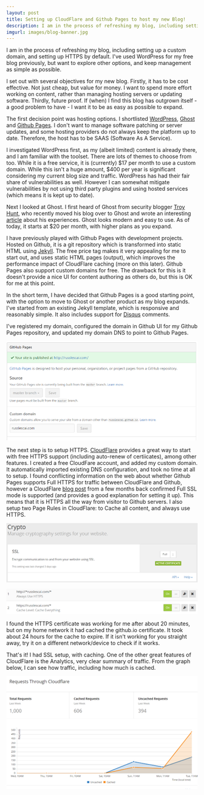 ```yaml
---
layout: post
title: Setting up CloudFlare and Github Pages to host my new Blog!
description: I am in the process of refreshing my blog, including setting up a custom domain, and setting up HTTPS by default. I've used WordPress for my free blog previously, but want to explore other options, and keep  management as simple as possible.
imgurl: images/blog-banner.jpg
---
```


I am in the process of refreshing my blog, including setting up a custom domain, and setting up HTTPS by default. I've used WordPress for my free blog previously, but want to explore other options, and keep  management as simple as possible.

I set out with several objectives for my new blog. Firstly, it has to be cost effective. Not just cheap, but value for money. I want to spend more effort working on content, rather than managing hosting servers or updating software. Thirdly, future proof. If (when) I find this blog has outgrown itself - a good problem to have - I want it to be as easy as possible to expand.

The first decision point was hosting options. I shortlisted [WordPress](https://www.wordpress.com), [Ghost](https://www.ghost.com) and [Github Pages](https://pages.github.com/).  I don't want to manage software patching or server updates, and some hosting providers do not always keep the platform up to date. Therefore, the host has to be SAAS (Software As A Service).

I investigated WordPress first, as my (albeit limited) content is already there, and I am familiar with the toolset. There are lots of themes to choose from too. While it is a free service, it is (currently) $17 per month to use a custom domain. While this isn't a huge amount,  $400 per year is significant considering my current blog size and traffic. WordPress has had their fair share of vulnerabilities as well. However I can somewhat mitigate vulnerabilities by not using third party plugins and using hosted services (which means it is kept up to date).

Next I looked at Ghost. I first heard of Ghost from security blogger [Troy Hunt](https://www.troyhunt.com), who recently moved his blog over to Ghost and wrote an interesting [article](https://www.troyhunt.com/creating-blog-for-your-non-techie/) about his experiences. Ghost looks modern and easy to use. As of today, it starts at $20 per month, with higher plans as you expand. 

I have previously played with Github Pages with development projects.  Hosted on Github, it is a git repository which is transformed into static HTML using [Jekyll](https://jekyllrb.com/docs/github-pages/).  The free price tag makes it very appealing for me to start out, and uses static HTML pages (output), which improves the performance impact of CloudFlare caching (more on this later). Github Pages also support custom domains for free. The drawback for this is it doesn't provide a nice UI for content authoring as others do, but this is OK for me at this point.   

In the short term, I have decided that Github Pages is a good starting point, with the option to move to Ghost or another product as my blog expands.  I've started from an existing Jekyll template, which is responsive and reasonably simple. It also includes support for [Disqus](https://www.disqus.com) comments. 

I've registered my domain, configured the domain in Github UI for my Github Pages repository, and updated my domain DNS to point to Github Pages.

![Set custom domain in Github Pages](../images/github-pages-custom-domain.png)

The next step is to setup HTTPS.  [CloudFlare](https://www.cloudflare.com) provides a great way to start with free HTTPS support (including auto-renew of certiicates), among other features. I created a free CloudFare account, and added my custom domain. It automatically imported existing DNS configuration, and took no time at all to setup. I found conflicting information on the web about whether Github Pages supports Full HTTPS for traffic between CloudFlare and Github, however a CloudFlare [blog post](https://blog.cloudflare.com/secure-and-fast-github-pages-with-cloudflare/) from a few months back confirmed Full SSL mode is supported (and provides a good explanation for setting it up). This means that it is HTTPS all the way from visitor to Github servers. I also setup two Page Rules in CloudFlare: to Cache all content, and always use HTTPS.


![Full SSL](../images/cloudflare-crypt-full-ssl.png)

![Page Rules](../images/cloudflare-page-rules.png)

I found the HTTPS certificate was working for me after about 20 minutes, but on my home network it had cached the github.io certificate. It took about 24 hours for the cache to expire. If it isn't working for you straight away, try it on a different network/device to check if it works. 

That's it! I had SSL setup, with caching. One of the other great features of CloudFlare is the Analytics, very clear summary of traffic.  From the graph below, I can see how traffic, including how much is cached.  

![Image of CloudFlare graph](../images/cloudflare-traffic-graph.png)


